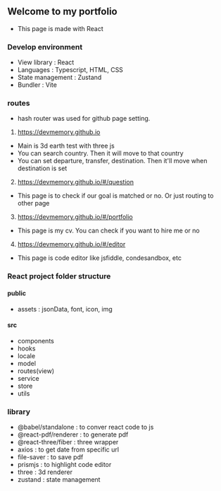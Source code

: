 ## Welcome to my portfolio
- This page is made with React

### Develop environment
- View library : React
- Languages : Typescript, HTML, CSS
- State management : Zustand
- Bundler : Vite

### routes
- hash router was used for github page setting.
1. https://devmemory.github.io 
  - Main is 3d earth test with three js
  - You can search country. Then it will move to that country
  - You can set departure, transfer, destination. Then it'll move when destination is set

2. https://devmemory.github.io/#/question
  - This page is to check if our goal is matched or no. Or just routing to other page

3. https://devmemory.github.io/#/portfolio
  - This page is my cv. You can check if you want to hire me or no

4. https://devmemory.github.io/#/editor
  - This page is code editor like jsfiddle, condesandbox, etc

### React project folder structure
#### public
- assets : jsonData, font, icon, img

#### src
- components
- hooks
- locale
- model
- routes(view)
- service
- store
- utils

### library
- @babel/standalone : to conver react code to js
- @react-pdf/renderer : to generate pdf
- @react-three/fiber : three wrapper
- axios : to get date from specific url
- file-saver : to save pdf
- prismjs : to highlight code editor
- three : 3d renderer
- zustand : state management